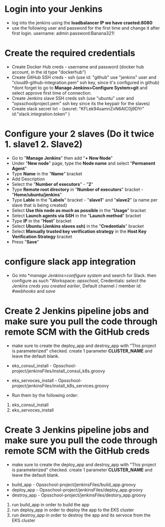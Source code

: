 # Login into your Jenkins
- log into the jenkins using the **loadbalancer IP we have craeted:8080**
- use the following user and password for the first time and change it after first login. username: admin password:Banana321!

# Create the required credentials
- Create Docker Hub creds - username and password (docker hub account, in the id type "dockerhub")
- Create GitHub SSH creds - ssh (use id: "github" use "jenkins" user and "cloud9-github-integration.pem" ssh key, since it's configured in github) *dont forget to go to **Manage Jenkins>Configure System>git** and select approve first time of connection.
- Create Jenkins slave SSH creds ssh (use "ubuntu" user and "opsschoolproject.pem" ssh key since its the keypair for the slaves)
- Create slack secret txt - (secret: "KFLek94samnZvN6AlC0j9DYr" id:"slack.integration.token" )

# Configure your 2 slaves (Do it twice 1. slave1 2. Slave2)
- Go to "**Manage Jenkins**" then add "**+ New Node**"
- Under "**New node**" page, type the **Node name** and select "**Permanent Agent**"
- Type **Name** in the "**Name**" bracket
- Add Description
- Select the "**Number of executors**" - "**2**"
- Type **Remote root directory** in "**Number of executors**" bracket - "**Home/ubuntu/jenkins**"
- Type **Lable** in the "**Labels**" bracket - "**slave1**" and "**slave2**" (a name per slave that is being created)
- Select **Use this node as much as possible** in the "**Usage**" bracket
- Select **Launch agents via SSH** in the "**Launch method**" bracket
- Type **IP** in the "**Host**" bracket
- Select **Ubuntu (Jenkins slaves ssh)**  in the "**Credentials**" bracket
- Select **Manually trusted key verification strategy** in the **Host Key Verification Strategy** bracket
- Press "**Save**"

# configure slack app integration
 - Go into **manage Jenkins>configure system* and search for Slack.
then configure as such "Workspace: *opsschool*, Credentials: *select the Jenkins creds you created earlier*, Default channel / member id: *#webhooks* and *save*

# Create 2 Jenkins pipeline jobs and make sure you pull the code through remote SCM with the GitHub creds
* make sure to create the deploy_app and destroy_app with "This project is parameterized" checked. create 1 parameter **CLUSTER_NAME** and leave the default blank.

- eks_consul_install - Opsschool-project/jenkinsFiles/install_consul_k8s.groovy
- eks_servoces_install - Opsschool-project/jenkinsFiles/install_k8s_services.groovy

- Run them by the following order:
1. eks_consul_install
2. eks_servoces_install


# Create 3 Jenkins pipeline jobs and make sure you pull the code through remote SCM with the GitHub creds
* make sure to create the deploy_app and destroy_app with "This project is parameterized" checked. create 1 parameter **CLUSTER_NAME** and leave the default blank.

- build_app - Opsschool-project/jenkinsFiles/build_app.groovy
- deploy_app - Opsschool-project/jenkinsFiles/deploy_app.groovy
- destroy_app - Opsschool-project/jenkinsFiles/destory_app.groovy

1. run build_app in order to build the app
2. run deploy_app in order to deploy the app to the EKS cluster
3. run destroy_app  in order to destroy the app and its servoce from the EKS cluster
